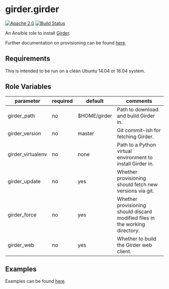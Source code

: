 girder.girder
=============
[![Apache 2.0](https://img.shields.io/badge/license-Apache%202-blue.svg)](https://raw.githubusercontent.com/girder/ansible-role-girder/master/LICENSE)
[![Build Status](https://travis-ci.org/girder/ansible-role-girder.svg?branch=master)](https://travis-ci.org/girder/ansible-role-girder)

An Ansible role to install [Girder](https://github.com/girder/girder).

Further documentation on provisioning can be found [here](https://girder.readthedocs.io/en/latest/provisioning.html).

Requirements
------------

This is intended to be run on a clean Ubuntu 14.04 or 16.04 system.

Role Variables
--------------

| parameter         | required | default      | comments                                                                     |
| ----------------- | -------- | ------------ | ---------------------------------------------------------------------------- |
| girder_path       | no       | $HOME/girder | Path to download and build Girder in.                                        |
| girder_version    | no       | master       | Git commit-ish for fetching Girder.                                          |
| girder_virtualenv | no       | none         | Path to a Python virtual environment to install Girder in.                   |
| girder_update     | no       | yes          | Whether provisioning should fetch new versions via git.                      |
| girder_force      | no       | yes          | Whether provisioning should discard modified files in the working directory. |
| girder_web        | no       | yes          | Whether to build the Girder web client.                                      |

Examples
--------
Examples can be found [here](https://github.com/girder/girder/tree/master/devops/ansible/examples).
